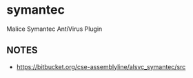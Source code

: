 # symantec
Malice Symantec AntiVirus Plugin

## NOTES

- https://bitbucket.org/cse-assemblyline/alsvc_symantec/src
